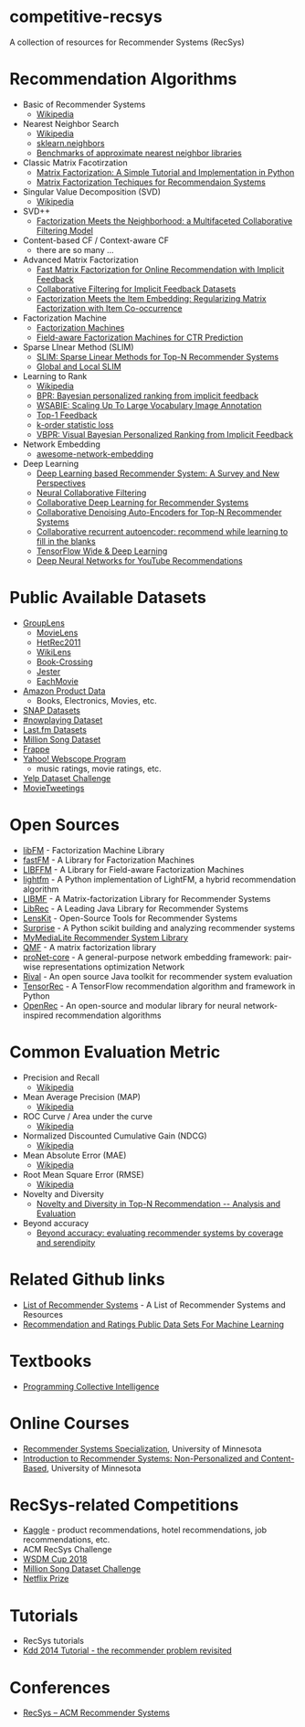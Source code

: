 # competitive-recsys
A collection of resources for Recommender Systems (RecSys)

# Recommendation Algorithms

- Basic of Recommender Systems
  - [Wikipedia](https://en.wikipedia.org/wiki/Recommender_system)
- Nearest Neighbor Search
  - [Wikipedia](https://en.wikipedia.org/wiki/K-nearest_neighbors_algorithm)
  - [sklearn.neighbors](http://scikit-learn.org/stable/modules/neighbors.html)
  - [Benchmarks of approximate nearest neighbor libraries](https://github.com/erikbern/ann-benchmarks)
- Classic Matrix Facotirzation
  - [Matrix Factorization: A Simple Tutorial and Implementation in Python](http://www.quuxlabs.com/blog/2010/09/matrix-factorization-a-simple-tutorial-and-implementation-in-python/)
  - [Matrix Factorization Techiques for Recommendaion Systems](https://datajobs.com/data-science-repo/Recommender-Systems-[Netflix].pdf)
- Singular Value Decomposition (SVD)
  - [Wikipedia](https://en.wikipedia.org/wiki/Singular-value_decomposition)
- SVD++
  - [Factorization Meets the Neighborhood: a Multifaceted
Collaborative Filtering Model](http://www.cs.rochester.edu/twiki/pub/Main/HarpSeminar/Factorization_Meets_the_Neighborhood-_a_Multifaceted_Collaborative_Filtering_Model.pdf)
- Content-based CF / Context-aware CF
  - there are so many ...
- Advanced Matrix Factorization
  - [Fast Matrix Factorization for Online Recommendation with Implicit Feedback](https://dl.acm.org/citation.cfm?id=2911489)
  - [Collaborative Filtering for Implicit Feedback Datasets](http://ieeexplore.ieee.org/document/4781121/)
  - [Factorization Meets the Item Embedding: Regularizing Matrix Factorization with Item Co-occurrence](https://dl.acm.org/citation.cfm?id=2959182)
- Factorization Machine
  - [Factorization Machines](https://www.csie.ntu.edu.tw/~b97053/paper/Rendle2010FM.pdf)
  - [Field-aware Factorization Machines for CTR Prediction](https://dl.acm.org/citation.cfm?id=2959134)
- Sparse LInear Method (SLIM)
  - [SLIM: Sparse Linear Methods for Top-N Recommender Systems](http://glaros.dtc.umn.edu/gkhome/node/774)
  - [Global and Local SLIM](http://glaros.dtc.umn.edu/gkhome/node/1192)
- Learning to Rank
  - [Wikipedia](https://en.wikipedia.org/wiki/Learning_to_rank)
  - [BPR: Bayesian personalized ranking from implicit feedback](https://dl.acm.org/citation.cfm?id=1795167)
  - [WSABIE: Scaling Up To Large Vocabulary Image Annotation](http://www.thespermwhale.com/jaseweston/papers/wsabie-ijcai.pdf)
  - [Top-1 Feedback](http://proceedings.mlr.press/v38/chaudhuri15.pdf)
  - [k-order statistic loss](http://www.ee.columbia.edu/~ronw/pubs/recsys2013-kaos.pdf)
  - [VBPR: Visual Bayesian Personalized Ranking from Implicit Feedback](https://dl.acm.org/citation.cfm?id=3015834)
- Network Embedding
  - [awesome-network-embedding](https://github.com/chihming/awesome-network-embedding)
- Deep Learning
  - [Deep Learning based Recommender System: A Survey and New Perspectives](https://arxiv.org/abs/1707.07435)
  - [Neural Collaborative Filtering](https://dl.acm.org/citation.cfm?id=3052569)
  - [Collaborative Deep Learning for Recommender Systems](https://dl.acm.org/citation.cfm?id=2783273)
  - [Collaborative Denoising Auto-Encoders for Top-N Recommender Systems](https://dl.acm.org/citation.cfm?id=2835837)
  - [Collaborative recurrent autoencoder: recommend while learning to fill in the blanks](https://dl.acm.org/citation.cfm?id=3157143)
  - [TensorFlow Wide & Deep Learning](https://www.tensorflow.org/tutorials/wide_and_deep)
  - [Deep Neural Networks for YouTube Recommendations](https://research.google.com/pubs/pub45530.html)

# Public Available Datasets
- [GroupLens](https://grouplens.org/)
  - [MovieLens](https://grouplens.org/datasets/movielens/)
  - [HetRec2011](https://grouplens.org/datasets/hetrec-2011/)
  - [WikiLens](https://grouplens.org/datasets/wikilens/)
  - [Book-Crossing](https://grouplens.org/datasets/book-crossing/)
  - [Jester](https://grouplens.org/datasets/jester/)
  - [EachMovie](https://grouplens.org/datasets/eachmovie/)
- [Amazon Product Data](http://jmcauley.ucsd.edu/data/amazon/)
  - Books, Electronics, Movies, etc.
- [SNAP Datasets](https://snap.stanford.edu/data/index.html)
- [#nowplaying Dataset](http://dbis-nowplaying.uibk.ac.at/)
- [Last.fm Datasets](http://www.dtic.upf.edu/~ocelma/MusicRecommendationDataset/index.html)
- [Million Song Dataset](https://labrosa.ee.columbia.edu/millionsong/)
- [Frappe](http://baltrunas.info/research-menu/frappe)
- [Yahoo! Webscope Program](https://webscope.sandbox.yahoo.com/)
  - music ratings, movie ratings, etc.
- [Yelp Dataset Challenge](https://www.yelp.com/dataset/challenge)
- [MovieTweetings](https://github.com/sidooms/MovieTweetings)

# Open Sources
- [libFM](http://www.libfm.org/) - Factorization Machine Library
- [fastFM](https://github.com/ibayer/fastFM) - A Library for Factorization Machines
- [LIBFFM](https://www.csie.ntu.edu.tw/~cjlin/libffm/) - A Library for Field-aware Factorization Machines
- [lightfm](https://github.com/lyst/lightfm) - A Python implementation of LightFM, a hybrid recommendation algorithm
- [LIBMF](https://www.csie.ntu.edu.tw/~cjlin/libmf/) - A Matrix-factorization Library for Recommender Systems
- [LibRec](https://www.librec.net/index.html) - A Leading Java Library for Recommender Systems
- [LensKit](http://lenskit.org/) - Open-Source Tools for Recommender Systems
- [Surprise](https://github.com/NicolasHug/Surprise) - A Python scikit building and analyzing recommender systems
- [MyMediaLite Recommender System Library](http://www.mymedialite.net/index.html)
- [QMF](https://github.com/quora/qmf) - A matrix factorization library
- [proNet-core](https://github.com/cnclabs/proNet-core) - A general-purpose network embedding framework: pair-wise representations optimization Network
- [Rival](http://rival.recommenders.net/) - An open source Java toolkit for recommender system evaluation
- [TensorRec](https://github.com/jfkirk/tensorrec) - A TensorFlow recommendation algorithm and framework in Python
- [OpenRec](http://openrec.ai/index.html) - An open-source and modular library for neural network-inspired recommendation algorithms

# Common Evaluation Metric
- Precision and Recall
  - [Wikipedia](https://en.wikipedia.org/wiki/Precision_and_recall)
- Mean Average Precision (MAP)
  - [Wikipedia](https://en.wikipedia.org/wiki/Information_retrieval#Mean_average_precision)
- ROC Curve / Area under the curve
  - [Wikipedia](https://en.wikipedia.org/wiki/Receiver_operating_characteristic)
- Normalized Discounted Cumulative Gain (NDCG)
  - [Wikipedia](https://en.wikipedia.org/wiki/Discounted_cumulative_gain)
- Mean Absolute Error (MAE)
  - [Wikipedia](https://en.wikipedia.org/wiki/Mean_absolute_error)
- Root Mean Square Error (RMSE) 
  - [Wikipedia](https://en.wikipedia.org/wiki/Root-mean-square_deviation)
- Novelty and Diversity
  - [Novelty and Diversity in Top-N Recommendation -- Analysis and Evaluation](https://dl.acm.org/citation.cfm?id=1944341)
- Beyond accuracy
  - [Beyond accuracy: evaluating recommender systems by coverage and serendipity](https://dl.acm.org/citation.cfm?id=1864761)
  
  
# Related Github links
- [List of Recommender Systems](https://github.com/grahamjenson/list_of_recommender_systems) - A List of Recommender Systems and Resources
- [Recommendation and Ratings Public Data Sets For Machine Learning](https://gist.github.com/entaroadun/1653794)

# Textbooks
- [Programming Collective Intelligence](http://shop.oreilly.com/product/9780596529321.do)

# Online Courses
- [Recommender Systems Specialization](https://zh-tw.coursera.org/specializations/recommender-systems), University of Minnesota
- [Introduction to Recommender Systems: Non-Personalized and Content-Based](https://zh-tw.coursera.org/learn/recommender-systems-introduction), University of Minnesota

# RecSys-related Competitions
- [Kaggle](https://www.kaggle.com/) - product recommendations, hotel recommendations, job recommendations, etc.
- ACM RecSys Challenge
- [WSDM Cup 2018](https://wsdm-cup-2018.kkbox.events/)
- [Million Song Dataset Challenge](https://www.kaggle.com/c/msdchallenge)
- [Netflix Prize](https://www.netflixprize.com/)

# Tutorials
- RecSys tutorials
- [Kdd 2014 Tutorial - the recommender problem revisited](https://www.slideshare.net/xamat/kdd-2014-tutorial-the-recommender-problem-revisited)

# Conferences
- [RecSys – ACM Recommender Systems](https://recsys.acm.org/)
